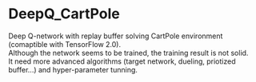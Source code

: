 # DeepQ_CartPole
Deep Q-network with replay buffer solving CartPole environment (comaptible with TensorFlow 2.0).  
Although the network seems to be trained, the training result is not solid.  
It need more advanced algorithms (target network, dueling, priotized buffer...) and hyper-parameter tunning.  
